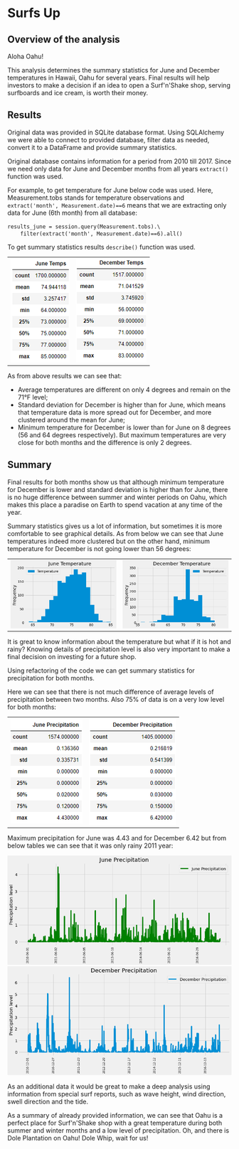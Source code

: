 # Surfs Up

## Overview of the analysis

Aloha Oahu!

This analysis determines the summary statistics for June and December temperatures in Hawaii, Oahu for several years. Final results will help investors to make a decision if an idea to open a Surf'n'Shake shop, serving surfboards and ice cream, is worth their money.

## Results

Original data was provided in SQLite database format. Using SQLAlchemy we were able to connect to provided database, filter data as needed, convert it to a DataFrame and provide summary statistics.

Original database contains information for a period from 2010 till 2017. Since we need only data for June and December months from all years `extract()` function was used.

For example, to get temperature for June below code was used. Here, Measurement.tobs stands for temperature observations and `extract('month', Measurement.date)==6` means that we are extracting only data for June (6th month) from all database: 

```
results_june = session.query(Measurement.tobs).\
    filter(extract('month', Measurement.date)==6).all()
```

To get summary statistics results `describe()` function was used.

|                                                   |                                                 |
| ------------------------------------------------- | ------------------------------------------------|
| ![June_temps_stat](Resources/June_temps_stat.png) | ![Dec_temps_stat](Resources/Dec_temps_stat.png) |

As from above results we can see that:
- Average temperatures are different on only 4 degrees and remain on the 71°F level;
- Standard deviation for December is higher than for June, which means that temperature data is more spread out for December, and more clustered around the mean for June;
- Minimum temperature for December is lower than for June on 8 degrees (56 and 64 degrees respectively). But maximum temperatures are very close for both months and the difference is only 2 degrees.

## Summary

Final results for both months show us that although minimum temperature for December is lower and standard deviation is higher than for June, there is no huge difference between summer and winter periods on Oahu, which makes this place a paradise on Earth to spend vacation at any time of the year.

Summary statistics gives us a lot of information, but sometimes it is more comfortable to see graphical details. As from below we can see that June temperatures indeed more clustered but on the other hand, minimum temperature for December is not going lower than 56 degrees:

|                                                     |                                                   |
| --------------------------------------------------- | --------------------------------------------------|
| ![June_Temperature](Resources/June_Temperature.png) | ![Dec_Temperature](Resources/Dec_Temperature.png) |

It is great to know information about the temperature but what if it is hot and rainy? Knowing details of precipitation level is also very important to make a final decision on investing for a future shop.

Using refactoring of the code we can get summary statistics for precipitation for both months. 

Here we can see that there is not much difference of average levels of precipitation between two months. Also 75% of data is on a very low level for both months:

|                                                  |                                               |
| ------------------------------------------------ | ----------------------------------------------|
| ![June_prcp_stat](Resources/June_prcp_stat.png) | ![Dec_prcp_stat](Resources/Dec_prcp_stat.png) |

Maximum precipitation for June was 4.43 and for December 6.42 but from below tables we can see that it was only rainy 2011 year:

![June_Precipitation](Resources/June_Precipitation.png)
![Dec_Precipitation](Resources/Dec_Precipitation.png)

As an additional data it would be great to make a deep analysis using information from special surf reports, such as wave height, wind direction, swell direction and the tide.

As a summary of already provided information, we can see that Oahu is a perfect place for Surf'n'Shake shop with a great temperature during both summer and winter months and a low level of precipitation.
Oh, and there is Dole Plantation on Oahu! Dole Whip, wait for us!